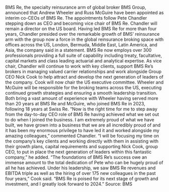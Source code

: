 BMS Re, the specialty reinsurance arm of global broker BMS Group, announced that Andrew Wheeler and Russ McGuire have been appointed as interim co-CEOs of BMS Re.
The appointments follow Pete Chandler stepping down as CEO and becoming vice chair of BMS Re. Chandler will remain a director on the US board.
Having led BMS Re for more than four years, Chandler presided over the remarkable growth of BMS’ reinsurance arm with the group now a force in the global reinsurance broking space with offices across the US, London, Bermuda, Middle East, Latin America, and Asia, the company said in a statement.
BMS Re now employs over 300 professionals providing a full suite of capability including treaty, facultative, capital markets and class leading actuarial and analytical expertise.
As vice chair, Chandler will continue to work with key clients, support BMS Re’s brokers in managing valued carrier relationships and work alongside Group CEO Nick Cook to help attract and develop the next generation of leaders of the company. Cook will now chair the US executive committee.
Wheeler and McGuire will be responsible for the broking teams across the US, executing continued growth strategies and ensuring a smooth leadership transition. Both bring a vast amount of experience with Wheeler having served more than 20 years at BMS Re and McGuire, who joined BMS Re in 2023, following 18 years at Swiss Re.
“Now is the right time for me to step away from the day-to-day CEO role of BMS Re having achieved what we set out to do when I joined the business. I am extremely proud of what we have built, we have grown into a business that we are all incredibly proud of and it has been my enormous privilege to have led it and worked alongside my amazing colleagues,” commented Chandler.
“I will be focusing my time on the company’s key clients and working directly with them in assisting with their growth plans, capital requirements and supporting Nick Cook, group CEO, to put in place the next generation of leaders within this fantastic company,” he added.
“The foundations of BMS Re’s success owe an immense amount to the total dedication of Pete who can be hugely proud of all he has achieved. Under his leadership, we saw BMS Re revenues and EBITDA triple as well as the hiring of over 175 new colleagues in the past four years,” Cook said. “BMS Re is poised for its next stage of growth and investment, and I greatly look forward to 2024.”
Source: BMS